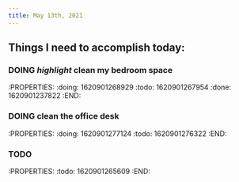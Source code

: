 ```yaml
---
title: May 13th, 2021
---
```


## Things I need to accomplish today:
### DOING *highlight* clean my bedroom space
:PROPERTIES:
:doing: 1620901268929
:todo: 1620901267954
:done: 1620901237822
:END:
### DOING clean the office desk
:PROPERTIES:
:doing: 1620901277124
:todo: 1620901276322
:END:
### TODO 
:PROPERTIES:
:todo: 1620901265609
:END:
